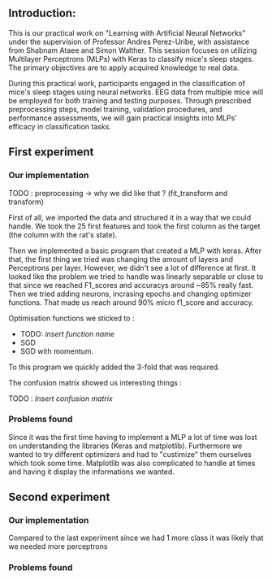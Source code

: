 ## Introduction:

This is our practical work on "Learning with Artificial Neural Networks" under the supervision of Professor Andres Perez-Uribe, with assistance from Shabnam Ataee and Simon Walther. This session focuses on utilizing Multilayer Perceptrons (MLPs) with Keras to classify mice's sleep stages. The primary objectives are to apply acquired knowledge to real data.

During this practical work, participants engaged in the classification of mice's sleep stages using neural networks. EEG data from multiple mice will be employed for both training and testing purposes. Through prescribed preprocessing steps, model training, validation procedures, and performance assessments, we will gain practical insights into MLPs' efficacy in classification tasks.

## First experiment

### Our implementation

TODO : preprocessing -> why we did like that ? (fit_transform and transform)

First of all, we imported the data and structured it in a way that we could handle. We took the 25 first features and took the first column as the target (the column with the rat's state).

Then we implemented a basic program that created a MLP with keras. After that, the first thing we tried was changing the amount of layers and Perceptrons per layer. However, we didn't see a lot of difference at first. It looked like the problem we tried to handle was linearly separable or close to that since we reached F1_scores and accuracys around ~85% really fast. Then we tried adding neurons, incrasing epochs and changing optimizer functions. That made us reach around 90% micro f1_score and accuracy.

Optimisation functions we sticked to :

- TODO: *insert function name* 
- SGD 
- SGD with momentum.

To this program we quickly added the 3-fold that was required. 

The confusion matrix showed us interesting things :

TODO : *Insert confusion matrix*

### Problems found
Since it was the first time having to implement a MLP a lot of time was lost on understanding the libraries (Keras and matplotlib). 
Furthermore we wanted to try different optimizers and had to "custimize" them ourselves which took some time. 
Matplotlib was also complicated to handle at times and having it display the informations we wanted.


## Second experiment

### Our implementation

Compared to the last experiment since we had 1 more class it was likely that we needed more perceptrons 


### Problems found
